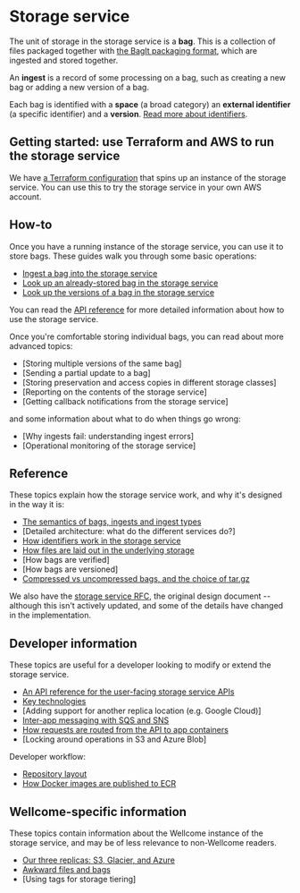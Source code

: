 # Storage service

The unit of storage in the storage service is a **bag**.
This is a collection of files packaged together with [the BagIt packaging format][bagit], which are ingested and stored together.

An **ingest** is a record of some processing on a bag, such as creating a new bag or adding a new version of a bag.

Each bag is identified with a **space** (a broad category) an **external identifier** (a specific identifier) and a **version**.
[Read more about identifiers](explanations/identifiers.md).

[bagit]: https://datatracker.ietf.org/doc/html/rfc8493



## Getting started: use Terraform and AWS to run the storage service

We have [a Terraform configuration](../demo/terraform) that spins up an instance of the storage service.
You can use this to try the storage service in your own AWS account.



## How-to

Once you have a running instance of the storage service, you can use it to store bags.
These guides walk you through some basic operations:

-   [Ingest a bag into the storage service](howto/ingest-a-bag.md)
-   [Look up an already-stored bag in the storage service](howto/look-up-a-bag.md)
-   [Look up the versions of a bag in the storage service](howto/look-up-versions-of-a-bag.md)

You can read the [API reference](developers/api-reference.md) for more detailed information about how to use the storage service.

Once you're comfortable storing individual bags, you can read about more advanced topics:

-   [Storing multiple versions of the same bag]
-   [Sending a partial update to a bag]
-   [Storing preservation and access copies in different storage classes]
-   [Reporting on the contents of the storage service]
-   [Getting callback notifications from the storage service]

and some information about what to do when things go wrong:

-   [Why ingests fail: understanding ingest errors]
-   [Operational monitoring of the storage service]



## Reference

These topics explain how the storage service work, and why it's designed in the way it is:

-   [The semantics of bags, ingests and ingest types](explanations/ingest-type.md)
-   [Detailed architecture: what do the different services do?]
-   [How identifiers work in the storage service](explanations/identifiers.md)
-   [How files are laid out in the underlying storage](explanations/file-layout.md)
-   [How bags are verified]
-   [How bags are versioned]
-   [Compressed vs uncompressed bags, and the choice of tar.gz](explanations/compression-formats.md)

We also have the [storage service RFC](https://github.com/wellcomecollection/docs/tree/main/rfcs/002-archival_storage), the original design document -- although this isn't actively updated, and some of the details have changed in the implementation.



## Developer information

These topics are useful for a developer looking to modify or extend the storage service.

-   [An API reference for the user-facing storage service APIs](developers/api-reference.md)
-   [Key technologies](developers/key-technologies.md)
-   [Adding support for another replica location (e.g. Google Cloud)]
-   [Inter-app messaging with SQS and SNS](developers/inter-app-messaging.md)
-   [How requests are routed from the API to app containers](explanations/how-requests-are-routed.md)
-   [Locking around operations in S3 and Azure Blob]

Developer workflow:

-   [Repository layout](developers/repository-layout.md)
-   [How Docker images are published to ECR](developers/ecr-publishing.md)



## Wellcome-specific information

These topics contain information about the Wellcome instance of the storage service, and may be of less relevance to non-Wellcome readers.

-   [Our three replicas: S3, Glacier, and Azure](wellcome/replica-configuration.md)
-   [Awkward files and bags](wellcome/awkward-files-and-bags.md)
-   [Using tags for storage tiering]
